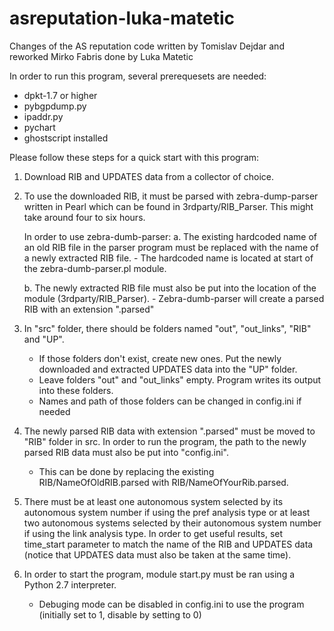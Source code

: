 asreputation-luka-matetic
=========================

Changes of the AS reputation code written by Tomislav Dejdar and reworked Mirko Fabris done by Luka Matetic

In order to run this program, several prerequesets are needed:
- dpkt-1.7 or higher
- pybgpdump.py 
- ipaddr.py
- pychart
- ghostscript installed

Please follow these steps for a quick start with this program:

1. Download RIB and UPDATES data from a collector of choice.

2. To use the downloaded RIB, it must be parsed with zebra-dump-parser written in Pearl which
can be found in 3rdparty/RIB_Parser. This might take around four to six hours. 

	In order to use zebra-dumb-parser:
	a. The existing hardcoded name of an old RIB file in the parser program must be replaced with the name of a newly extracted RIB file. 
		- The hardcoded name is located at start of the zebra-dumb-parser.pl module. 
	
	b. The newly extracted RIB file must also be put into the location of the module (3rdparty/RIB_Parser).
		- Zebra-dumb-parser will create a parsed RIB with an extension ".parsed"

3. In "src" folder, there should be folders named "out", "out_links", "RIB" and "UP". 

	- If those folders don't exist, create new ones. Put the newly downloaded and extracted UPDATES data into the "UP" folder. 
	- Leave folders "out" and "out_links" empty. Program writes its output into these folders.
	- Names and path of those folders can be changed in config.ini if needed 

4. The newly parsed RIB data with extension ".parsed" must be moved to "RIB" folder in src. In order to run the program, 
the path to the newly parsed RIB data must also be put into "config.ini". 

	- This can be done by replacing the existing RIB/NameOfOldRIB.parsed with RIB/NameOfYourRib.parsed.

5. There must be at least one autonomous system selected by its autonomous system number if using the 
pref analysis type or at least two autonomous systems selected by their autonomous system number if using the 
link analysis type. In order to get useful results, set time_start parameter to match the name of the RIB
and UPDATES data (notice that UPDATES data must also be taken at the same time).

6. In order to start the program, module start.py must be ran using a Python 2.7 interpreter. 

	- Debuging mode can be disabled in config.ini to use the program (initially set to 1, disable by setting to 0)